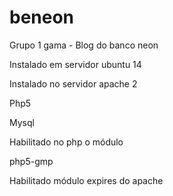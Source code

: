 # beneon
Grupo 1 gama - Blog do banco neon

Instalado em servidor  ubuntu 14

Instalado no servidor apache 2

Php5

Mysql

Habilitado no php o módulo

php5-gmp

Habilitado módulo expires do apache
